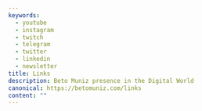 ```yaml
---
keywords:
  - youtube
  - instagram
  - twitch
  - telegram
  - twitter
  - linkedin
  - newsletter
title: Links
description: Beto Muniz presence in the Digital World
canonical: https://betomuniz.com/links
content: ""
---
```

